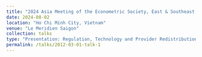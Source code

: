 ```yaml
---
title: "2024 Asia Meeting of the Econometric Society, East & Southeast Asia (AMES-E/SE)"
date: 2024-08-02
location: "Ho Chi Minh City, Vietnam"
venue: "Le Meridien Saigon"
collection: talks
type: "Presentation: Regulation, Technology and Provider Redistribution"
permalink: /talks/2012-03-01-talk-1
---
```



